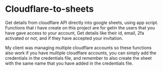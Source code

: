 # Cloudflare-to-sheets
Get details from cloudflare API directly into google sheets, using app script.
Functions that i have create on this project are for getin the users that you have gave access to your account, 
Get details like their id, email, 2fa activated or not, and if they have accepted your invitation.

My client was managing multiple cloudflare accounts so these functions also work if you have multiple cloudflare accounts, 
you can simply add the credentials in the credentials file, and remember to also create the sheet with the same name that you have added in the credentials file. 
